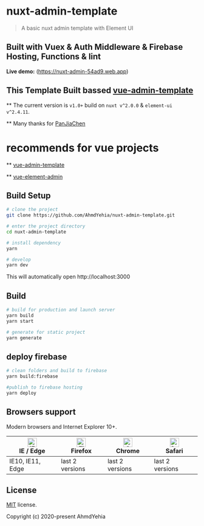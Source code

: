 # nuxt-admin-template

> A basic nuxt admin template with Element UI

## Built with Vuex & Auth Middleware & Firebase Hosting, Functions & lint

**Live demo:** (https://nuxt-admin-54ad9.web.app)

## This Template Built bassed [vue-admin-template](https://github.com/PanJiaChen/vue-admin-template)

\*\* The current version is `v1.0+` build on `nuxt v^2.0.0` & `element-ui v^2.4.11`.

\*\* Many thanks for [PanJiaChen](https://github.com/PanJiaChen)

# recommends for vue projects

\*\* [vue-admin-template](https://github.com/PanJiaChen/vue-admin-template)

\*\* [vue-element-admin](https://github.com/PanJiaChen/vue-element-admin)

## Build Setup

```bash
# clone the project
git clone https://github.com/AhmdYehia/nuxt-admin-template.git

# enter the project directory
cd nuxt-admin-template

# install dependency
yarn

# develop
yarn dev
```

This will automatically open http://localhost:3000

## Build

```bash
# build for production and launch server
yarn build
yarn start

# generate for static project
yarn generate
```

## deploy firebase

```bash
# clean folders and build to firebase
yarn build:firebase

#publish to firebase hosting
yarn deploy

```

## Browsers support

Modern browsers and Internet Explorer 10+.

| [<img src="https://raw.githubusercontent.com/alrra/browser-logos/master/src/edge/edge_48x48.png" alt="IE / Edge" width="24px" height="24px" />](http://godban.github.io/browsers-support-badges/)</br>IE / Edge | [<img src="https://raw.githubusercontent.com/alrra/browser-logos/master/src/firefox/firefox_48x48.png" alt="Firefox" width="24px" height="24px" />](http://godban.github.io/browsers-support-badges/)</br>Firefox | [<img src="https://raw.githubusercontent.com/alrra/browser-logos/master/src/chrome/chrome_48x48.png" alt="Chrome" width="24px" height="24px" />](http://godban.github.io/browsers-support-badges/)</br>Chrome | [<img src="https://raw.githubusercontent.com/alrra/browser-logos/master/src/safari/safari_48x48.png" alt="Safari" width="24px" height="24px" />](http://godban.github.io/browsers-support-badges/)</br>Safari |
| --------------------------------------------------------------------------------------------------------------------------------------------------------------------------------------------------------------- | ----------------------------------------------------------------------------------------------------------------------------------------------------------------------------------------------------------------- | ------------------------------------------------------------------------------------------------------------------------------------------------------------------------------------------------------------- | ------------------------------------------------------------------------------------------------------------------------------------------------------------------------------------------------------------- |
| IE10, IE11, Edge                                                                                                                                                                                                | last 2 versions                                                                                                                                                                                                   | last 2 versions                                                                                                                                                                                               | last 2 versions                                                                                                                                                                                               |

## License

[MIT](https://github.com/AhmdYehia/nuxt-admin-template/blob/master/LICENSE) license.

Copyright (c) 2020-present AhmdYehia
